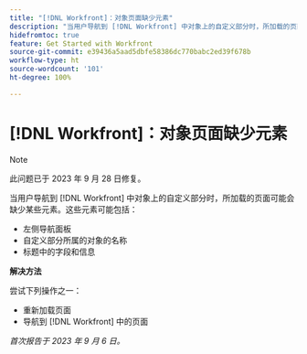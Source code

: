 ```yaml
---
title: "[!DNL Workfront]：对象页面缺少元素"
description: "当用户导航到 [!DNL Workfront] 中对象上的自定义部分时，所加载的页面可能会缺少某些元素。"
hidefromtoc: true
feature: Get Started with Workfront
source-git-commit: e39436a5aad5dbfe58386dc770babc2ed39f678b
workflow-type: ht
source-wordcount: '101'
ht-degree: 100%

---
```



# [!DNL Workfront]：对象页面缺少元素

>[!NOTE]
>
>此问题已于 2023 年 9 月 28 日修复。

当用户导航到 [!DNL Workfront] 中对象上的自定义部分时，所加载的页面可能会缺少某些元素。这些元素可能包括：

* 左侧导航面板
* 自定义部分所属的对象的名称
* 标题中的字段和信息

**解决方法**

尝试下列操作之一：

* 重新加载页面
* 导航到 [!DNL Workfront] 中的页面

_首次报告于 2023 年 9 月 6 日。_

